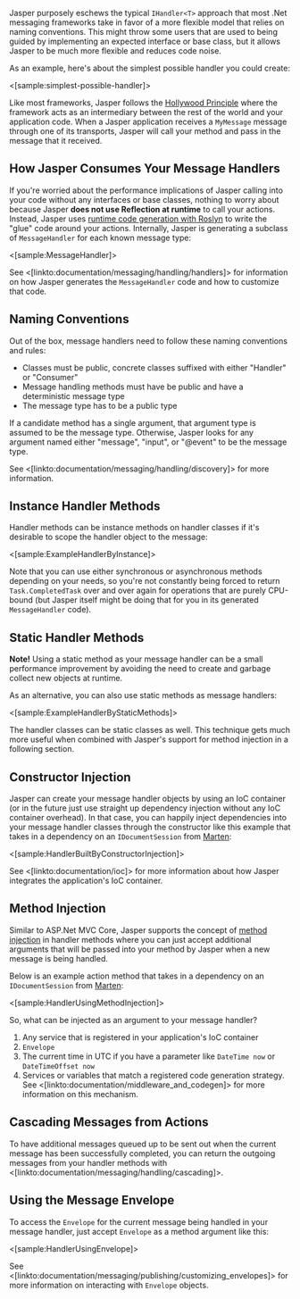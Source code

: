 <!--title:Message Handlers -->

Jasper purposely eschews the typical `IHandler<T>` approach that most .Net messaging frameworks take in favor of a more flexible
model that relies on naming conventions. This might throw some users that are used to being guided by implementing an expected interface
or base class, but it allows Jasper to be much more flexible and reduces code noise.

As an example, here's about the simplest possible handler you could create:

<[sample:simplest-possible-handler]>

Like most frameworks, Jasper follows the [Hollywood Principle](http://wiki.c2.com/?HollywoodPrinciple) where the framework acts as an intermediary
between the rest of the world and your application code. When a Jasper application receives a `MyMessage` message through one of its transports, Jasper will call your method and pass in the message that it received.

## How Jasper Consumes Your Message Handlers

If you're worried about the performance implications of Jasper calling into your code without any interfaces or base classes, nothing to worry about because Jasper **does not use Reflection at runtime** to call your actions. Instead, Jasper uses [runtime
code generation with Roslyn](https://jeremydmiller.com/2015/11/11/using-roslyn-for-runtime-code-generation-in-marten/) to write the "glue" code around your actions. Internally, Jasper is generating a subclass of `MessageHandler` for each known message type:

<[sample:MessageHandler]>

See <[linkto:documentation/messaging/handling/handlers]> for information on how Jasper generates the `MessageHandler` code
and how to customize that code.

## Naming Conventions

Out of the box, message handlers need to follow these naming conventions and rules:

* Classes must be public, concrete classes suffixed with either "Handler" or "Consumer"
* Message handling methods must have be public and have a deterministic message type
* The message type has to be a public type

If a candidate method has a single argument, that argument type is assumed to be the message type. Otherwise, Jasper
looks for any argument named either "message", "input", or "@event" to be the message type.

See <[linkto:documentation/messaging/handling/discovery]> for more information.

## Instance Handler Methods

Handler methods can be instance methods on handler classes if it's desirable to scope the handler object to the message:

<[sample:ExampleHandlerByInstance]>

Note that you can use either synchronous or asynchronous methods depending on your needs, so you're not constantly being
forced to return `Task.CompletedTask` over and over again for operations that are purely CPU-bound (but Jasper itself might be doing
that for you in its generated `MessageHandler` code).



## Static Handler Methods

<div class="alert alert-info"><b>Note!</b> Using a static method as your message handler can be a small performance
improvement by avoiding the need to create and garbage collect new objects at runtime.</div>

As an alternative, you can also use static methods as message handlers:

<[sample:ExampleHandlerByStaticMethods]>

The handler classes can be static classes as well. This technique gets much more useful when combined with Jasper's
support for method injection in a following section.

## Constructor Injection

Jasper can create your message handler objects by using an IoC container (or in the future just use straight up dependency injection
without any IoC container overhead). In that case, you can happily inject dependencies into your message handler classes through the
constructor like this example that takes in a dependency on an `IDocumentSession` from [Marten](http://jasperfx.github.io/marten):

<[sample:HandlerBuiltByConstructorInjection]>

See <[linkto:documentation/ioc]> for more information about how Jasper integrates the application's IoC container.

## Method Injection

Similar to ASP.Net MVC Core, Jasper supports the concept of [method injection](https://www.martinfowler.com/articles/injection.html) in handler methods where you can just accept additional
arguments that will be passed into your method by Jasper when a new message is being handled.

Below is an example action method that takes in a dependency on an `IDocumentSession` from [Marten](http://jasperfx.github.io/marten):

<[sample:HandlerUsingMethodInjection]>

So, what can be injected as an argument to your message handler?

1. Any service that is registered in your application's IoC container
1. `Envelope`
1. The current time in UTC if you have a parameter like `DateTime now` or `DateTimeOffset now`
1. Services or variables that match a registered code generation strategy. See <[linkto:documentation/middleware_and_codegen]> for more information on this mechanism.

## Cascading Messages from Actions

To have additional messages queued up to be sent out when the current message has been successfully completed,
you can return the outgoing messages from your handler methods with <[linkto:documentation/messaging/handling/cascading]>.

## Using the Message Envelope

To access the `Envelope` for the current message being handled in your message handler, just accept `Envelope` as a method
argument like this:

<[sample:HandlerUsingEnvelope]>

See <[linkto:documentation/messaging/publishing/customizing_envelopes]> for more information on interacting with `Envelope` objects.

